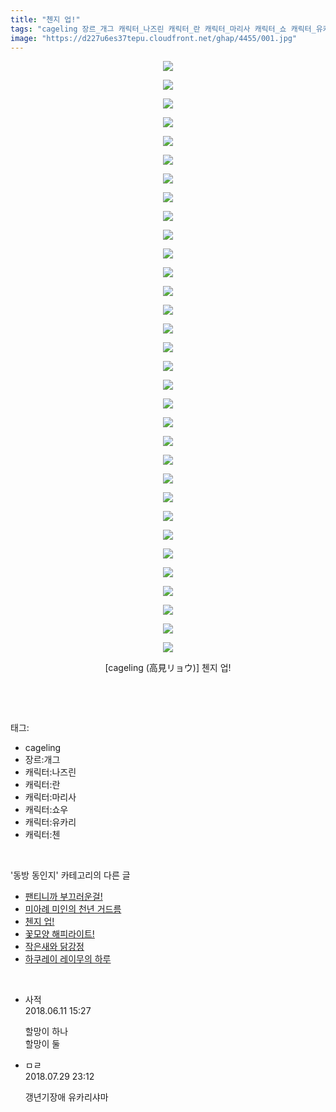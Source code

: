 ```yaml
---
title: "첸지 업!"
tags: "cageling 장르_개그 캐릭터_나즈린 캐릭터_란 캐릭터_마리사 캐릭터_쇼 캐릭터_유카리 캐릭터_첸 高見リョウ 동방_동인지"
image: "https://d227u6es37tepu.cloudfront.net/ghap/4455/001.jpg"
---
```

<div class="article">
<p style="text-align: center; clear: none; float: none;"><img src="{{ site.imgserver6 }}/ghap/4455/001.jpg"/></p>
<p style="text-align: center; clear: none; float: none;"><img src="{{ site.imgserver6 }}/ghap/4455/002.jpg"/></p>
<p style="text-align: center; clear: none; float: none;"><img src="{{ site.imgserver6 }}/ghap/4455/003.jpg"/></p>
<p style="text-align: center; clear: none; float: none;"><img src="{{ site.imgserver6 }}/ghap/4455/004.jpg"/></p>
<p style="text-align: center; clear: none; float: none;"><img src="{{ site.imgserver6 }}/ghap/4455/005.jpg"/></p>
<p style="text-align: center; clear: none; float: none;"><img src="{{ site.imgserver6 }}/ghap/4455/006.jpg"/></p>
<p style="text-align: center; clear: none; float: none;"><img src="{{ site.imgserver6 }}/ghap/4455/007.jpg"/></p>
<p style="text-align: center; clear: none; float: none;"><img src="{{ site.imgserver6 }}/ghap/4455/008.jpg"/></p>
<p style="text-align: center; clear: none; float: none;"><img src="{{ site.imgserver6 }}/ghap/4455/009.jpg"/></p>
<p style="text-align: center; clear: none; float: none;"><img src="{{ site.imgserver6 }}/ghap/4455/010.jpg"/></p>
<p style="text-align: center; clear: none; float: none;"><img src="{{ site.imgserver6 }}/ghap/4455/011.jpg"/></p>
<p style="text-align: center; clear: none; float: none;"><img src="{{ site.imgserver6 }}/ghap/4455/012.jpg"/></p>
<p style="text-align: center; clear: none; float: none;"><img src="{{ site.imgserver6 }}/ghap/4455/013.jpg"/></p>
<p style="text-align: center; clear: none; float: none;"><img src="{{ site.imgserver6 }}/ghap/4455/014.jpg"/></p>
<p style="text-align: center; clear: none; float: none;"><img src="{{ site.imgserver6 }}/ghap/4455/015.jpg"/></p>
<p style="text-align: center; clear: none; float: none;"><img src="{{ site.imgserver6 }}/ghap/4455/016.jpg"/></p>
<p style="text-align: center; clear: none; float: none;"><img src="{{ site.imgserver6 }}/ghap/4455/017.jpg"/></p>
<p style="text-align: center; clear: none; float: none;"><img src="{{ site.imgserver6 }}/ghap/4455/018.jpg"/></p>
<p style="text-align: center; clear: none; float: none;"><img src="{{ site.imgserver6 }}/ghap/4455/019.jpg"/></p>
<p style="text-align: center; clear: none; float: none;"><img src="{{ site.imgserver6 }}/ghap/4455/020.jpg"/></p>
<p style="text-align: center; clear: none; float: none;"><img src="{{ site.imgserver6 }}/ghap/4455/021.jpg"/></p>
<p style="text-align: center; clear: none; float: none;"><img src="{{ site.imgserver6 }}/ghap/4455/022.jpg"/></p>
<p style="text-align: center; clear: none; float: none;"><img src="{{ site.imgserver6 }}/ghap/4455/023.jpg"/></p>
<p style="text-align: center; clear: none; float: none;"><img src="{{ site.imgserver6 }}/ghap/4455/024.jpg"/></p>
<p style="text-align: center; clear: none; float: none;"><img src="{{ site.imgserver6 }}/ghap/4455/025.jpg"/></p>
<p style="text-align: center; clear: none; float: none;"><img src="{{ site.imgserver6 }}/ghap/4455/026.jpg"/></p>
<p style="text-align: center; clear: none; float: none;"><img src="{{ site.imgserver6 }}/ghap/4455/027.jpg"/></p>
<p style="text-align: center; clear: none; float: none;"><img src="{{ site.imgserver6 }}/ghap/4455/028.jpg"/></p>
<p style="text-align: center; clear: none; float: none;"><img src="{{ site.imgserver6 }}/ghap/4455/029.jpg"/></p>
<p style="text-align: center; clear: none; float: none;"><img src="{{ site.imgserver6 }}/ghap/4455/030.jpg"/></p>
<p style="text-align: center; clear: none; float: none;"><img src="{{ site.imgserver6 }}/ghap/4455/031.jpg"/></p>
<p style="text-align: center; clear: none; float: none;"><img src="{{ site.imgserver6 }}/ghap/4455/032.jpg"/></p>
<p style="text-align: center; clear: none; float: none;">[cageling (高見リョウ)] 첸지 업!</p>
<p><br/></p>
</div><br/>
<div class="tagTrail">
<p>태그: </p>
<ul>
<li>cageling</li>
<li>장르:개그</li>
<li>캐릭터:나즈린</li>
<li>캐릭터:란</li>
<li>캐릭터:마리사</li>
<li>캐릭터:쇼우</li>
<li>캐릭터:유카리</li>
<li>캐릭터:첸</li>
</ul>
</div><br/>
<div class="another">
<p>'동방 동인지' 카테고리의 다른 글</p>
<ul>
<li><a href="/ghap_4457">팬티니까 부끄러운걸!</a></li>
<li><a href="/ghap_4456">미아례 미인의 천년 거드름</a></li>
<li><a href="/ghap_4455">첸지 업!</a></li>
<li><a href="/ghap_4454">꽃모양 해피라이트!</a></li>
<li><a href="/ghap_4452">작은새와 닭강정</a></li>
<li><a href="/ghap_4451">하쿠레이 레이무의 하루</a></li>
</ul>
</div><br/>
<div class="cb_module cb_fluid">
<div class="cb_wrt cb_profile">
<div class="comment">
<ul>
<li class="cb_thumb_off" id="comment15269323">
<div class="cb_comment_area">
<div class="cb_info_area">
<div class="cb_section">
<span class="cb_nick_name">사적</span>
</div>
<div class="cb_section">
<span class="cb_date">2018.06.11 15:27 </span>
</div>
</div>
<div class="cb_dsc_comment">
<p class="cb_dsc">
											할망이 하나 <br/>
할망이 둘
										</p>
</div>
</div></li>
<li class="cb_thumb_off" id="comment15296539">
<div class="cb_comment_area">
<div class="cb_info_area">
<div class="cb_section">
<span class="cb_nick_name">ㅁㄹ</span>
</div>
<div class="cb_section">
<span class="cb_date">2018.07.29 23:12 </span>
</div>
</div>
<div class="cb_dsc_comment">
<p class="cb_dsc">
											갱년기장애 유카리샤마
										</p>
</div>
</div></li>
</ul>
</div>
</div><!-- commentList close -->
</div><br/>
